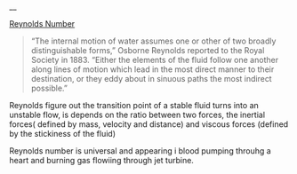 __

[Reynolds Number](https://www.edge.org/response-detail/27056)

> “The internal motion of water assumes one or other of two broadly distinguishable forms,” Osborne Reynolds reported to the Royal Society in 1883. “Either the elements of the fluid follow one another along lines of motion which lead in the most direct manner to their destination, or they eddy about in sinuous paths the most indirect possible.” 

Reynolds figure out the transition point of a stable fluid turns into an unstable flow, is depends on the ratio between two forces, the inertial forces( defined by mass, velocity and distance) and viscous forces (defined by the stickiness of the fluid) 

Reynolds number is universal and appearing i blood pumping throuhg a heart and burning gas flowiing through jet turbine.



